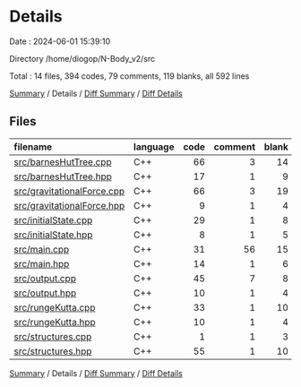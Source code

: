 # Details

Date : 2024-06-01 15:39:10

Directory /home/diogop/N-Body_v2/src

Total : 14 files,  394 codes, 79 comments, 119 blanks, all 592 lines

[Summary](results.md) / Details / [Diff Summary](diff.md) / [Diff Details](diff-details.md)

## Files
| filename | language | code | comment | blank | total |
| :--- | :--- | ---: | ---: | ---: | ---: |
| [src/barnesHutTree.cpp](/src/barnesHutTree.cpp) | C++ | 66 | 3 | 14 | 83 |
| [src/barnesHutTree.hpp](/src/barnesHutTree.hpp) | C++ | 17 | 1 | 9 | 27 |
| [src/gravitationalForce.cpp](/src/gravitationalForce.cpp) | C++ | 66 | 3 | 19 | 88 |
| [src/gravitationalForce.hpp](/src/gravitationalForce.hpp) | C++ | 9 | 1 | 4 | 14 |
| [src/initialState.cpp](/src/initialState.cpp) | C++ | 29 | 1 | 8 | 38 |
| [src/initialState.hpp](/src/initialState.hpp) | C++ | 8 | 1 | 5 | 14 |
| [src/main.cpp](/src/main.cpp) | C++ | 31 | 56 | 15 | 102 |
| [src/main.hpp](/src/main.hpp) | C++ | 14 | 1 | 6 | 21 |
| [src/output.cpp](/src/output.cpp) | C++ | 45 | 7 | 8 | 60 |
| [src/output.hpp](/src/output.hpp) | C++ | 10 | 1 | 4 | 15 |
| [src/rungeKutta.cpp](/src/rungeKutta.cpp) | C++ | 33 | 1 | 10 | 44 |
| [src/rungeKutta.hpp](/src/rungeKutta.hpp) | C++ | 10 | 1 | 4 | 15 |
| [src/structures.cpp](/src/structures.cpp) | C++ | 1 | 1 | 3 | 5 |
| [src/structures.hpp](/src/structures.hpp) | C++ | 55 | 1 | 10 | 66 |

[Summary](results.md) / Details / [Diff Summary](diff.md) / [Diff Details](diff-details.md)
